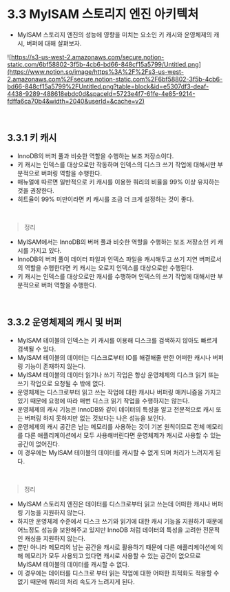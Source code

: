 # 3.3 MyISAM 스토리지 엔진 아키텍처

- MyISAM 스토리지 엔진의 성능에 영향을 미치는 요소인 키 캐시와 운영체제의 캐시, 버퍼에 대해 살펴보자.

![https://s3-us-west-2.amazonaws.com/secure.notion-static.com/6bf58802-3f5b-4cb6-bd66-848cf15a5799/Untitled.png](https://www.notion.so/image/https%3A%2F%2Fs3-us-west-2.amazonaws.com%2Fsecure.notion-static.com%2F6bf58802-3f5b-4cb6-bd66-848cf15a5799%2FUntitled.png?table=block&id=e5307df3-deaf-4438-9289-488618ebdc0d&spaceId=5723e4f7-61fe-4e85-9214-fdffa6ca70b4&width=2040&userId=&cache=v2)

<br>

## 3.3.1 키 캐시

- InnoDB의 버퍼 풀과 비슷한 역할을 수행하는 보조 저장소이다.
- 키 캐시는 인덱스를 대상으로만 작동하며 인덱스의 디스크 쓰기 작업에 대해서만 부분적으로 버퍼링 역할을 수행한다.
- 매뉴얼에 따르면 일반적으로 키 캐시를 이용한 쿼리의 비율을 99% 이상 유지하는 것을 권장한다.
- 히트율이 99% 미만이라면 키 캐시를 조금 더 크게 설정하는 것이 좋다.

<br>

> 정리

- MyISAM에서는 InnoDB의 버퍼 풀과 비슷한 역할을 수행하는 보조 저장소인 키 캐시를 가지고 있다.
- InnoDB의 버퍼 풀이 데이터 파일과 인덱스 파일을 캐시해두고 쓰기 지연 버퍼로서의 역할을 수행한다면 키 캐시는 오로지 인덱스를 대상으로만 수행된다.
- 키 캐시는 인덱스를 대상으로만 캐시를 수행하며 인덱스의 쓰기 작업에 대해서만 부분적으로 버퍼 역할을 수행한다.

<br>

## 3.3.2 운영체제의 캐시 및 버퍼

- MyISAM 테이블의 인덱스는 키 캐시를 이용해 디스크를 검색하지 않아도 빠르게 검색될 수 있다.
- MyISAM 테이블의 데이터는 디스크로부터 IO를 해결해줄 만한 어떠한 캐시나 버퍼링 기능이 존재하지 않는다.
- MyISAM 테이블의 데이터 읽기나 쓰기 작업은 항상 운영체제의 디스크 읽기 또는 쓰기 작업으로 요청될 수 밖에 없다.
- 운영체제는 디스크로부터 읽고 쓰는 작업에 대한 캐시나 버퍼링 매커니즘을 가지고 있기 때문에 요청에 따라 매번 디스크 읽기 작업을 수행하지는 않는다.
- 운영체제의 캐시 기능은 InnoDB와 같이 데이터의 특성을 알고 전문적으로 캐시 또는 버퍼링 하지 못하지만 없는 것보다는 나은 성능을 보인다.
- 운영체제의 캐시 공간은 남는 메모리를 사용하는 것이 기본 원칙이므로 전체 메모리를 다른 애플리케이션에서 모두 사용해버린다면 운영체제가 캐시로 사용할 수 있는 공간이 없어진다.
- 이 경우에는 MyISAM 테이블의 데이터를 캐시할 수 없게 되며 처리가 느려지게 된다.

<br>

> 정리

- MyISAM 스토리지 엔진은 데이터를 디스크로부터 읽고 쓰는데 어떠한 캐시나 버퍼링 기능을 지원하지 않는다.
- 하지만 운영체제 수준에서 디스크 쓰기와 읽기에 대한 캐시 기능을 지원하기 때문에 어느정도 성능을 보완해주고 있지만 InnoDB 처럼 데이터의 특성을 고려한 전문적인 캐싱을 지원하지 않는다.
- 뿐만 아니라 메모리의 남는 공간을 캐시로 활용하기 때문에 다른 애플리케이션에 의해 메모리가 모두 사용되고 있다면 캐시로 사용할 수 있는 공간이 없으므로 MyISAM 테이블의 데이터를 캐시할 수 없다.
- 이 경우에는 데이터를 디스크로 부터 읽는 작업에 대한 어떠한 최적화도 적용할 수 없기 때문에 쿼리의 처리 속도가 느려지게 된다.
